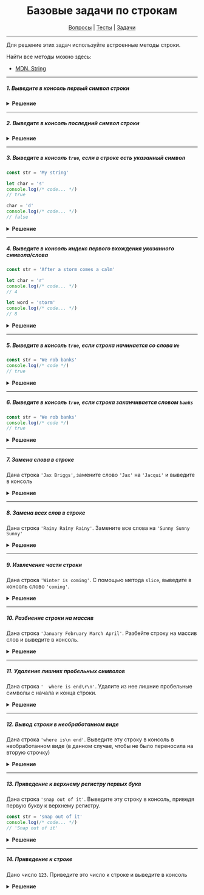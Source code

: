 <div align="center">

# Базовые задачи по строкам

[Вопросы](https://github.com/dollaween/javascript-questions)
|
[Тесты](https://github.com/dollaween/javascript-tests)
|
[Задачи](https://github.com/dollaween/javascript-tasks)

</div>

---

Для решение этих задач используйте встроенные методы строки.

Найти все методы можно здесь:
* [MDN. String](https://developer.mozilla.org/ru/docs/Web/JavaScript/Reference/Global_Objects/String)

---

##### 1. Выведите в консоль первый символ строки

<details><summary><b>Решение</b></summary>
<p>

```javascript
const str = 'My string'
console.log(str[0])
console.log(str.charAt(0))
```

</p>
</details>

---

##### 2. Выведите в консоль последний символ строки

<details><summary><b>Решение</b></summary>
<p>

```javascript
const str = 'My string'
console.log(str[str.length - 1])
```

</p>
</details>

---

##### 3. Выведите в консоль `true`, если в строке есть указанный символ

```javascript
const str = 'My string'

let char = 's'
console.log(/* code... */)
// true

char = 'd'
console.log(/* code... */)
// false
```

<details><summary><b>Решение</b></summary>
<p>

```javascript
str.includes(str, char)
```

</p>
</details>

---

##### 4. Выведите в консоль индекс первого вхождения указанного символа/слова

```javascript
const str = 'After a storm comes a calm'

let char = 'r'
console.log(/* code... */)
// 4

let word = 'storm'
console.log(/* code... */)
// 8
```

<details><summary><b>Решение</b></summary>
<p>

```javascript
str.indexOf(char)
str.indexOf(word)
```

</p>
</details>

---

##### 5. Выведите в консоль `true`, если строка начинается со слова `We`

```javascript
const str = 'We rob banks'
console.log(/* code */)
// true
```

<details><summary><b>Решение</b></summary>
<p>

```javascript
console.log(str.startsWith('We'))
```

</p>
</details>

---

##### 6. Выведите в консоль `true`, если строка заканчивается словом `banks`

```javascript
const str = 'We rob banks'
console.log(/* code */)
// true
```

<details><summary><b>Решение</b></summary>
<p>

```javascript
console.log(str.endsWith('banks'))
```

</p>
</details>

---

##### 7. Замена слова в строке
Дана строка `'Jax Briggs'`, замените слово `'Jax'` на `'Jacqui'` и выведите в консоль

<details><summary><b>Решение</b></summary>
<p>

```javascript
const str = 'Jax Briggs';
console.log(str.replace('Jax', 'Jacqui'));
```

</p>
</details>

---

##### 8. Замена всех слов в строке
Дана строка `'Rainy Rainy Rainy'`. Замените все слова на `'Sunny Sunny Sunny'`

<details><summary><b>Решение</b></summary>
<p>

```javascript
const str = 'Rainy Rainy Rainy'
console.log(str.replaceAll('Rainy', 'Sunny'))
```

</p>
</details>

---

##### 9. Извлечение части строки
Дана строка `'Winter is coming'`. С помощью метода `slice`, выведите в консоль слово `'coming'`.

<details><summary><b>Решение</b></summary>
<p>

```javascript
const str = 'Winter is coming'
str.slice(-6)
```

</p>
</details>

---

##### 10. Разбиение строки на массив
Дана строка `'January February March April'`. Разбейте строку на массив слов и выведите в консоль.

<details><summary><b>Решение</b></summary>
<p>

```javascript
const str = 'January February March April'
console.log(str.split(' '))
```

</p>
</details>

---

##### 11. Удаление лишних пробельных символов
Дана строка `'  where is end\r\n'`. Удалите из нее лишние пробельные символы с начала и конца строки.

<details><summary><b>Решение</b></summary>
<p>

```javascript
const str = '  where is end\r\n'
console.log(str.trim())
```

</p>
</details>

---

##### 12. Вывод строки в необработанном виде
Дана строка `'where is\n end'`. Выведите эту строку в консоль в необработанном виде (в данном случае, чтобы не было переносила на вторую строчку)

<details><summary><b>Решение</b></summary>
<p>

```javascript
console.log('where is\\n end')
console.log(String.raw`where is\n end`)
```

</p>
</details>

---

##### 13. Приведение к верхнему регистру первых букв
Дана строка `'snap out of it'`. Выведите эту строку в консоль, приведя первую букву к верхнему регистру.

```javascript
const str = 'snap out of it'
console.log(/* code... */)
// 'Snap out of it'
```

<details><summary><b>Решение</b></summary>
<p>

```javascript
const str = 'snap out of it'
console.log(str[0].toUpperCase() + str.slice(1))
```

</p>
</details>

---

##### 14. Приведение к строке
Дано число `123`. Приведите это число к строке и выведите в консоль

<details><summary><b>Решение</b></summary>
<p>

```javascript
const num = 123
console.log(num.toString())
console.log(num + '')
```

</p>
</details>

